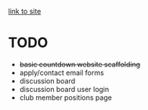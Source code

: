 [link to site](http://mcmaster.tech)
# TODO
- ~~basic countdown website scaffolding~~
- apply/contact email forms
- discussion board
- discussion board user login
- club member positions page
